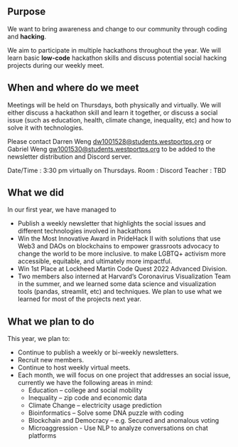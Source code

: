 ##  Purpose
We want to bring awareness and change to our community through coding and **hacking**.  
 
We aim to participate in multiple hackathons throughout the year. We will learn basic **low-code** hackathon skills and discuss potential social hacking projects during our weekly meet.
 
## When and where do we meet
Meetings will be held on Thursdays, both physically and virtually. We will either discuss a hackathon skill and learn it together, or discuss a social issue (such as education, health, climate change, inequality, etc) and how to solve it with technologies.
 
Please contact Darren Weng <dw1001528@students.westportps.org> or Gabriel Weng <gw1001530@students.westportps.org> to be added to the newsletter distribution and Discord server.
 
Date/Time : 3:30 pm virtually on Thursdays.
Room : Discord
Teacher : TBD
 
## What we did
 
In our first year, we have managed to
 
- Publish a weekly newsletter that highlights the social issues and different technologies involved in hackathons
- Win the Most Innovative Award in PrideHack II with solutions that use Web3 and DAOs on blockchains to empower grassroots advocacy to change the world to be more inclusive. to make LGBTQ+ activism more accessible, equitable, and ultimately more impactful.
- Win 1st Place at Lockheed Martin Code Quest 2022 Advanced Division.
- Two members also interned at Harvard’s Coronavirus Visualization Team in the summer, and we learned some data science and visualization tools (pandas, streamlit, etc) and techniques. We plan to use what we learned for most of the projects next year.
 
## What we plan to do
 
This year, we plan to:
 
- Continue to publish a weekly or bi-weekly newsletters.
- Recruit new members.
- Continue to host weekly virtual meets.
- Each month, we will focus on one project that addresses an social issue, currently we have the following areas in mind:
    - Education – college and social mobility
    - Inequality – zip code and economic data
    - Climate Change – electricity usage prediction
    - Bioinformatics – Solve some DNA puzzle with coding
    - Blockchain and Democracy – e.g. Secured and anomalous voting
    - Microaggression - Use NLP to analyze conversations on chat platforms
 

